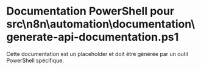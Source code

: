 # Documentation PowerShell pour src\n8n\automation\documentation\generate-api-documentation.ps1

Cette documentation est un placeholder et doit être générée par un outil PowerShell spécifique.
